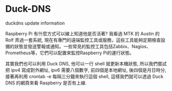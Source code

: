 # Duck-DNS
duckdns update information

Raspberry Pi 有什麼方式可以線上知道他是否活著? 我看過 MTK 的 Austin 的 Rolf 弄過一套系統, 現在有專門的遠端監控工具或服務，這些工具能夠定期檢查設備的狀態並發送警報或通知。一些常見的監控工具包括Zabbix、Nagios、Prometheus等，它們可以配置來監控Raspberry Pi的運行狀態。

其實我們也可以利用 Duck DNS, 他可以一行 shell 就更新本機狀態, 所以我們嘗試把 ipv4 寫成對外網址, ipv6 需要八個數字, 前四個是本地網址, 後四個是月日時分, 接著再利用 crontab -e 每隔三分鐘來執行這個 shell, 這樣我們就可以透過 Duck DNS 的網頁來看 Raspberry 是否有上線.
